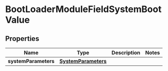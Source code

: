 

# BootLoaderModuleFieldSystemBootValue


## Properties

| Name | Type | Description | Notes |
|------------ | ------------- | ------------- | -------------|
|**systemParameters** | [**SystemParameters**](SystemParameters.md) |  |  |




